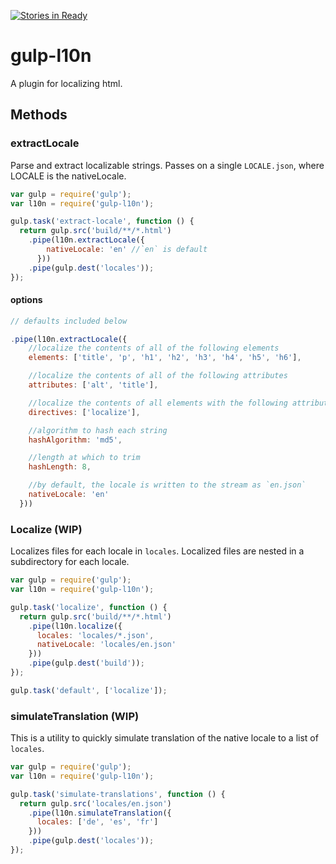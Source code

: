 [![Stories in Ready](https://badge.waffle.io/bitjson/gulp-l10n.png?label=ready&title=Ready)](https://waffle.io/bitjson/gulp-l10n)
# gulp-l10n

A plugin for localizing html.

## Methods

### extractLocale

Parse and extract localizable strings. Passes on a single `LOCALE.json`, where LOCALE is the nativeLocale.

```js
var gulp = require('gulp');
var l10n = require('gulp-l10n');

gulp.task('extract-locale', function () {
  return gulp.src('build/**/*.html')
    .pipe(l10n.extractLocale({
        nativeLocale: 'en' //`en` is default
      }))
    .pipe(gulp.dest('locales'));
});
```

#### options

```js
// defaults included below

.pipe(l10n.extractLocale({
    //localize the contents of all of the following elements
    elements: ['title', 'p', 'h1', 'h2', 'h3', 'h4', 'h5', 'h6'],

    //localize the contents of all of the following attributes
    attributes: ['alt', 'title'],

    //localize the contents of all elements with the following attributes
    directives: ['localize'],

    //algorithm to hash each string
    hashAlgorithm: 'md5',

    //length at which to trim
    hashLength: 8,

    //by default, the locale is written to the stream as `en.json`
    nativeLocale: 'en'
  }))
```

### Localize (WIP)

Localizes files for each locale in `locales`. Localized files are nested in a subdirectory for each locale.

```js
var gulp = require('gulp');
var l10n = require('gulp-l10n');

gulp.task('localize', function () {
  return gulp.src('build/**/*.html')
    .pipe(l10n.localize({
      locales: 'locales/*.json',
      nativeLocale: 'locales/en.json'
    }))
    .pipe(gulp.dest('build'));
});

gulp.task('default', ['localize']);

```

### simulateTranslation (WIP)

This is a utility to quickly simulate translation of the native locale to a list of `locales`.

```js
var gulp = require('gulp');
var l10n = require('gulp-l10n');

gulp.task('simulate-translations', function () {
  return gulp.src('locales/en.json')
    .pipe(l10n.simulateTranslation({
      locales: ['de', 'es', 'fr']
    }))
    .pipe(gulp.dest('locales'));
});
```
